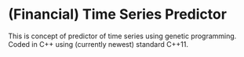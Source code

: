 (Financial) Time Series Predictor
=================================

This is concept of predictor of time series using genetic programming. Coded in
C++ using (currently newest) standard C++11.